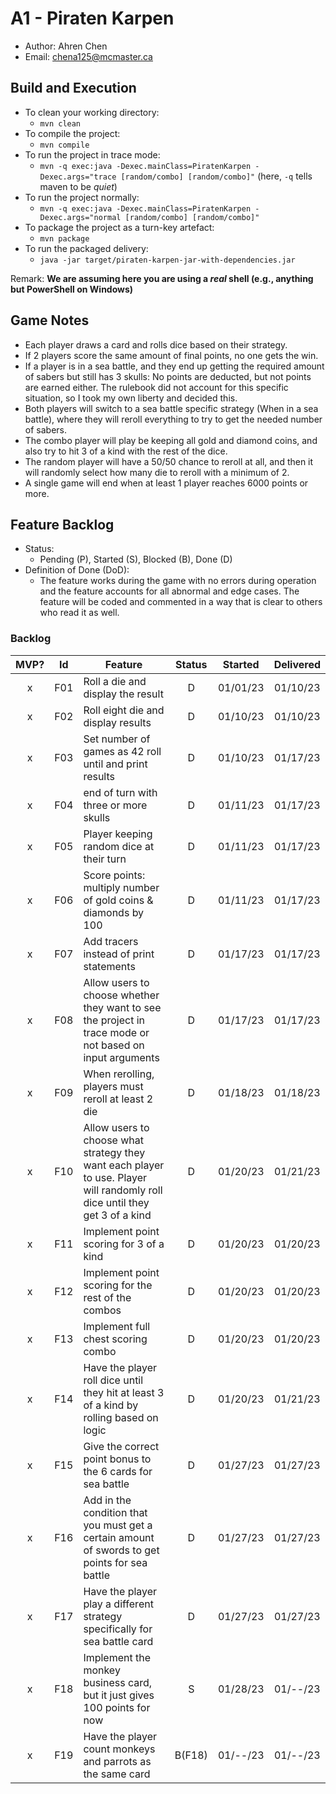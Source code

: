# A1 - Piraten Karpen

  * Author: Ahren Chen
  * Email: chena125@mcmaster.ca

## Build and Execution

  * To clean your working directory:
    * `mvn clean`
  * To compile the project:
    * `mvn compile`
  * To run the project in trace mode:
    * `mvn -q exec:java -Dexec.mainClass=PiratenKarpen -Dexec.args="trace [random/combo] [random/combo]"` (here, `-q` tells maven to be _quiet_)
  * To run the project normally:
    * `mvn -q exec:java -Dexec.mainClass=PiratenKarpen -Dexec.args="normal [random/combo] [random/combo]"`
  * To package the project as a turn-key artefact:
    * `mvn package`
  * To run the packaged delivery:
    * `java -jar target/piraten-karpen-jar-with-dependencies.jar` 

Remark: **We are assuming here you are using a _real_ shell (e.g., anything but PowerShell on Windows)**

## Game Notes
* Each player draws a card and rolls dice based on their strategy.
* If 2 players score the same amount of final points, no one gets the win.
* If a player is in a sea battle, and they end up getting the required amount of sabers but still has 3 skulls: No points are deducted, but not points are earned either. The rulebook did not account for this specific situation, so I took my own liberty and decided this.
* Both players will switch to a sea battle specific strategy (When in a sea battle), where they will reroll everything to try to get the needed number of sabers.
* The combo player will play be keeping all gold and diamond coins, and also try to hit 3 of a kind with the rest of the dice.
* The random player will have a 50/50 chance to reroll at all, and then it will randomly select how many die to reroll with a minimum of 2.
* A single game will end when at least 1 player reaches 6000 points or more.

## Feature Backlog

 * Status: 
   * Pending (P), Started (S), Blocked (B), Done (D)
 * Definition of Done (DoD):
   * The feature works during the game with no errors during operation and the feature accounts for all abnormal and edge cases. The feature will be coded and commented in a way that is clear to others who read it as well.

### Backlog 

| MVP? | Id  | Feature  | Status  |  Started  | Delivered |
| :-:  |:-:  |---       | :-:     | :-:       | :-:       |
| x   | F01 | Roll a die and display the result |  D | 01/01/23 | 01/10/23 |
| x   | F02 | Roll eight die and display results  |  D | 01/10/23 | 01/10/23 |
| x   | F03 | Set number of games as 42 roll until and print results |  D  | 01/10/23 | 01/17/23 |
| x   | F04 | end of turn with three or more skulls | D | 01/11/23 | 01/17/23 |
| x   | F05 | Player keeping random dice at their turn | D | 01/11/23 | 01/17/23 |
| x   | F06 | Score points: multiply number of gold coins & diamonds by 100 | D | 01/11/23 | 01/17/23 |
| x   | F07 | Add tracers instead of print statements | D | 01/17/23 | 01/17/23 |
| x   | F08 | Allow users to choose whether they want to see the project in trace mode or not based on input arguments | D | 01/17/23 | 01/17/23 |
| x   | F09 | When rerolling, players must reroll at least 2 die | D | 01/18/23 | 01/18/23 |
| x   | F10 | Allow users to choose what strategy they want each player to use. Player will randomly roll dice until they get 3 of a kind | D | 01/20/23 | 01/21/23 |
| x   | F11 | Implement point scoring for 3 of a kind | D | 01/20/23 | 01/20/23 |
| x   | F12 | Implement point scoring for the rest of the combos | D | 01/20/23 | 01/20/23 |
| x   | F13 | Implement full chest scoring combo | D | 01/20/23 | 01/20/23 |
| x   | F14 | Have the player roll dice until they hit at least 3 of a kind by rolling based on logic | D | 01/20/23 | 01/21/23 |
| x   | F15 | Give the correct point bonus to the 6 cards for sea battle | D | 01/27/23 | 01/27/23 |
| x   | F16 | Add in the condition that you must get a certain amount of swords to get points for sea battle | D | 01/27/23 | 01/27/23 |
| x   | F17 | Have the player play a different strategy specifically for sea battle card | D | 01/27/23 | 01/27/23 |
| x   | F18 | Implement the monkey business card, but it just gives 100 points for now | S | 01/28/23 | 01/--/23 |
| x   | F19 | Have the player count monkeys and parrots as the same card | B(F18) | 01/--/23 | 01/--/23 |
